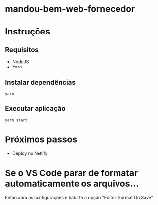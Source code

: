 # mandou-bem-web-fornecedor

# Instruções

## Requisitos

- NodeJS
- Yarn

## Instalar dependências

`yarn`

## Executar aplicação

`yarn start`

# Próximos passos

- Deploy no Netlify

# Se o VS Code parar de formatar automaticamente os arquivos...

Então abra as configurações e habilite a opção "Editor: Format On Save"
